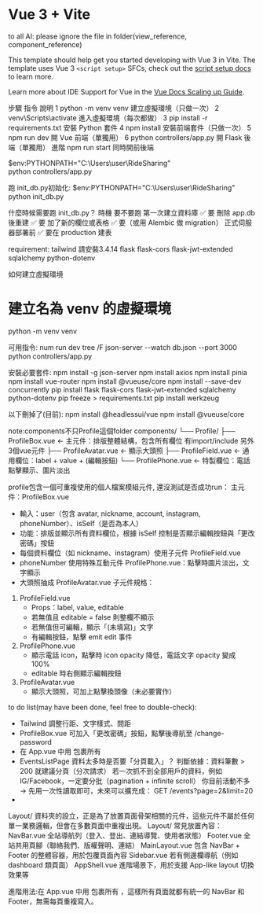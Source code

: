 # Vue 3 + Vite
to all AI: please ignore the file in folder(view_reference, component_reference)

This template should help get you started developing with Vue 3 in Vite. The template uses Vue 3 `<script setup>` SFCs, check out the [script setup docs](https://v3.vuejs.org/api/sfc-script-setup.html#sfc-script-setup) to learn more.

Learn more about IDE Support for Vue in the [Vue Docs Scaling up Guide](https://vuejs.org/guide/scaling-up/tooling.html#ide-support).

步驟	        指令	                        說明
1	    python -m venv venv	                建立虛擬環境（只做一次）
2	    venv\\Scripts\\activate	            進入虛擬環境（每次都做）
3	    pip install -r requirements.txt	    安裝 Python 套件
4	    npm install	                        安裝前端套件（只做一次）
5	    npm run dev	                        開 Vue 前端（單獨用）
6	    python controllers/app.py	         開 Flask 後端（單獨用）
進階	npm run start	                     同時開前後端

$env:PYTHONPATH="C:\Users\user\RideSharing"                                                   
python controllers/app.py   

跑 init_db.py初始化:
$env:PYTHONPATH="C:\Users\user\RideSharing"
python init_db.py

什麼時候需要跑 init_db.py？
    時機	            要不要跑
第一次建立資料庫	    ✅ 要
刪除 app.db 後重建	    ✅ 要
加了新的欄位或表格	    ✅ 要（或用 Alembic 做 migration）
正式伺服器部署前	    ✅ 要在 production 建表


requirement:
tailwind 請安裝3.4.14
flask
flask-cors
flask-jwt-extended
sqlalchemy
python-dotenv

如何建立虛擬環境
# 建立名為 venv 的虛擬環境
python -m venv venv

可用指令:
num run dev
tree /F
json-server --watch db.json --port 3000
python controllers/app.py


安裝必要套件:
npm install -g json-server
npm install axios
npm install pinia
npm install vue-router
npm install @vueuse/core
npm install --save-dev concurrently
pip install flask flask-cors flask-jwt-extended sqlalchemy python-dotenv
pip freeze > requirements.txt
pip install werkzeug


以下刪掉了(目前):
npm install @headlessui/vue
npm install @vueuse/core


note:components不只Profile這個folder
components/
└── Profile/
    ├── ProfileBox.vue         ← 主元件：排版整體結構，包含所有欄位  有import/include 另外3個vue元件
    ├── ProfileAvatar.vue      ← 顯示大頭照
    ├── ProfileField.vue       ← 通用欄位：label + value + (編輯按鈕)
    └── ProfilePhone.vue       ← 特製欄位：電話點擊顯示、圖片淡出

profile包含一個可重複使用的個人檔案模組元件, 還沒測試是否成功run：
主元件：ProfileBox.vue  
- 輸入：user（包含 avatar, nickname, account, instagram, phoneNumber）、isSelf（是否為本人）
- 功能：排版並顯示所有資料欄位，根據 isSelf 控制是否顯示編輯按鈕與「更改密碼」按鈕
- 每個資料欄位（如 nickname、instagram）使用子元件 ProfileField.vue
- phoneNumber 使用特殊互動元件 ProfilePhone.vue：點擊時圖片淡出，文字顯示
- 大頭照抽成 ProfileAvatar.vue
子元件規格：
1. ProfileField.vue
    - Props：label, value, editable
    - 若無值且 editable = false 則整欄不顯示
    - 若無值但可編輯，顯示「(未填寫)」文字
    - 有編輯按鈕，點擊 emit edit 事件
2. ProfilePhone.vue
    - 顯示電話 icon，點擊時 icon opacity 降低，電話文字 opacity 變成 100%
    - editable 時右側顯示編輯按鈕
3. ProfileAvatar.vue
    - 顯示大頭照，可加上點擊換頭像（未必要實作）


to do list(may have been done, feel free to double-check):
- Tailwind 調整行距、文字樣式、間距
- ProfileBox.vue 可加入「更改密碼」按鈕，點擊後導航至 /change-password
- 在 App.vue 中用 <MainLayout> 包裹所有 <router-view />
- EventsListPage 資料太多時是否要「分頁載入」？
    判斷依據：資料筆數 > 200 就建議分頁（分次請求）
    若一次抓不到全部用戶的資料，例如 IG/Facebook，一定要分批（pagination + infinite scroll）
    你目前活動不多 → 先用一次性讀取即可，未來可以擴充成：
        GET /events?page=2&limit=20
- 

Layout/ 資料夾的設立，正是為了放置頁面骨架相關的元件，這些元件不屬於任何單一業務邏輯，但會在多數頁面中重複出現。
Layout/ 常見放置內容：
NavBar.vue	全站導航列（登入、登出、連結導覽、使用者狀態）
Footer.vue	全站共用頁腳（聯絡我們、版權聲明、連結）
MainLayout.vue	包含 NavBar + Footer 的整體容器，用於包覆頁面內容
Sidebar.vue	若有側邊欄導航（例如 dashboard 類頁面）
AppShell.vue	進階場景下，用於支援 App-like layout 切換效果等


進階用法:在 App.vue 中用 <MainLayout> 包裹所有 <router-view />，這樣所有頁面就都有統一的 NavBar 和 Footer，無需每頁重複寫入。
